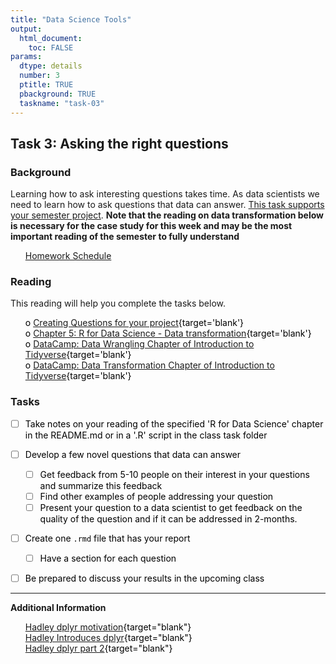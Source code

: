 ```yaml
---
title: "Data Science Tools"
output: 
  html_document:
    toc: FALSE
params:
  dtype: details
  number: 3
  ptitle: TRUE
  pbackground: TRUE
  taskname: "task-03"
---
```












## Task 3:  Asking the right questions 
### Background 
Learning how to ask interesting questions takes time.  As data scientists we need to learn how to ask questions that data can answer.  [This task supports your semester project](https://byuistats.github.io/M335/project.html). **Note that the reading on data transformation below is necessary for the case study for this week and may be the most important reading of the semester to fully understand**


 * [Homework Schedule](../homework_schedule.html)




<style>
ul {
   color: black;
   list-style-type: none;
   list-style-position: outside;

}

</style>


### Reading

This reading will help you complete the tasks below.

* o [Creating Questions for your project](https://www.lynda.com/Business-Skills-tutorials/Harness-power-questions/477451/574315-4.html){target='blank'}
* o [Chapter 5: R for Data Science - Data transformation](http://r4ds.had.co.nz/transform.html){target='blank'}
* o [DataCamp:  Data Wrangling Chapter of Introduction to Tidyverse](https://campus.datacamp.com/courses/introduction-to-the-tidyverse/data-wrangling-1?ex=1){target='blank'}
* o [DataCamp:  Data Transformation Chapter of Introduction to Tidyverse](https://campus.datacamp.com/courses/introduction-to-the-tidyverse/grouping-and-summarizing?ex=1){target='blank'}


### Tasks


* [ ] Take notes on your reading of the specified 'R for Data Science' chapter in the README.md or in a '.R' script in the class task folder
* [ ] Develop a few novel questions that data can answer
    * [ ] Get feedback from 5-10 people on their interest in your questions and summarize this feedback
    * [ ] Find other examples of people addressing your question
    * [ ] Present your question to a data scientist to get feedback on the quality of the question and if it can be addressed in 2-months.
* [ ] Create one `.rmd` file that has your report
    * [ ] Have a section for each question
* [ ] Be prepared to discuss your results in the upcoming class


------

**Additional Information**
   
* [Hadley dplyr motivation](http://datascience.la/hadley-wickham-presents-dplyr-at-user-2014/){target="blank"}   
* [Hadley Introduces dplyr](http://datascience.la/hadley-wickhams-dplyr-tutorial-at-user-2014-part-1/){target="blank"}   
* [Hadley dplyr part 2](https://www.youtube.com/watch?v=Ue08LVuk790&t=0s){target="blank"}   


